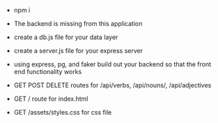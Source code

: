 - npm i

- The backend is missing from this application
- create a db.js file for your data layer
- create a server.js file for your express server
- using express, pg, and faker build out your backend so that the front end functionality works
- GET POST DELETE routes for /api/verbs, /api/nouns/, /api/adjectives
- GET / route for index.html
- GET /assets/styles.css for css file
